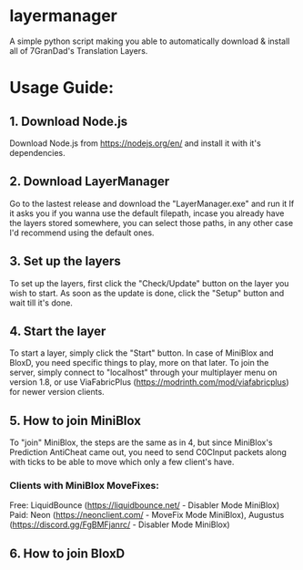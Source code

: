 # layermanager
A simple python script making you able to automatically download &amp; install all of 7GranDad's Translation Layers.

# Usage Guide:

## 1. Download Node.js
Download Node.js from https://nodejs.org/en/ and install it with it's dependencies.

## 2. Download LayerManager
Go to the lastest release and download the "LayerManager.exe" and run it
If it asks you if you wanna use the default filepath, incase you already have the layers stored somewhere, you can select those paths,
in any other case I'd recommend using the default ones.

## 3. Set up the layers
To set up the layers, first click the "Check/Update" button on the layer you wish to start. As soon as the update is done, click the "Setup" button and wait till it's done.

## 4. Start the layer
To start a layer, simply click the "Start" button. In case of MiniBlox and BloxD,
you need specific things to play, more on that later.
To join the server, simply connect to "localhost" through your multiplayer menu on version 1.8, or use ViaFabricPlus (https://modrinth.com/mod/viafabricplus) for newer version clients.

## 5. How to join MiniBlox
To "join" MiniBlox, the steps are the same as in 4, but since MiniBlox's Prediction AntiCheat came out,
you need to send C0CInput packets along with ticks to be able to move which only a few client's have.
### Clients with MiniBlox MoveFixes:
Free: LiquidBounce (https://liquidbounce.net/ - Disabler Mode MiniBlox)
Paid: Neon (https://neonclient.com/ - MoveFix Mode MiniBlox), Augustus (https://discord.gg/FgBMFjanrc/ - Disabler Mode MiniBlox)

## 6. How to join BloxD
